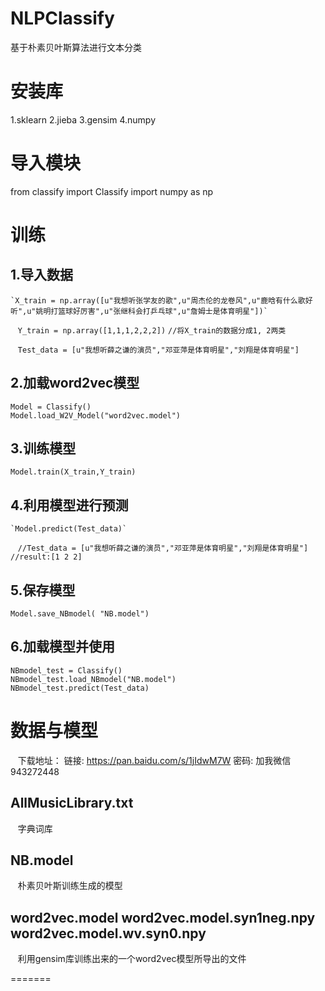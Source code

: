 # NLPClassify
基于朴素贝叶斯算法进行文本分类

# 安装库
1.sklearn
2.jieba
3.gensim
4.numpy

# 导入模块
from classify import Classify
import numpy as np

# 训练
## 1.导入数据
    `X_train = np.array([u"我想听张学友的歌",u"周杰伦的龙卷风",u"鹿晗有什么歌好听",u"姚明打篮球好厉害",u"张继科会打乒乓球",u"詹姆士是体育明星"])`
    `Y_train = np.array([1,1,1,2,2,2])`
    `//将X_train的数据分成1, 2两类`

    `Test_data = [u"我想听薛之谦的演员","邓亚萍是体育明星","刘翔是体育明星"]`

## 2.加载word2vec模型
    Model = Classify()
    Model.load_W2V_Model("word2vec.model")

## 3.训练模型
    Model.train(X_train,Y_train)

## 4.利用模型进行预测
    `Model.predict(Test_data)`
    
    `//Test_data = [u"我想听薛之谦的演员","邓亚萍是体育明星","刘翔是体育明星"]`
    `//result:[1 2 2]`

## 5.保存模型
    Model.save_NBmodel( "NB.model")

## 6.加载模型并使用
    NBmodel_test = Classify()
    NBmodel_test.load_NBmodel("NB.model")
    NBmodel_test.predict(Test_data)

# 数据与模型
    下载地址： 链接: https://pan.baidu.com/s/1jIdwM7W 密码: 加我微信943272448
## AllMusicLibrary.txt
    字典词库
## NB.model
    朴素贝叶斯训练生成的模型
## word2vec.model word2vec.model.syn1neg.npy word2vec.model.wv.syn0.npy
    利用gensim库训练出来的一个word2vec模型所导出的文件

=======

